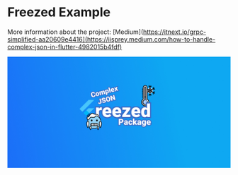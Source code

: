 # Freezed Example

More information about the project: [Medium](https://itnext.io/grpc-simplified-aa20609e4416](https://iisprey.medium.com/how-to-handle-complex-json-in-flutter-4982015b4fdf)

![Cover](freezed.jpg)
